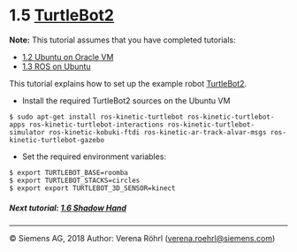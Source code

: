 # 1.5 [TurtleBot2](http://www.turtlebot.com/turtlebot2/)

**Note:** This tutorial assumes that you have completed tutorials:
* [1.2 Ubuntu on Oracle VM](User_Inst_UbuntuOnOracleVM)
* [1.3 ROS on Ubuntu](User_Inst_ROSOnUbuntu)

This tutorial explains how to set up the example robot [TurtleBot2](http://www.turtlebot.com/turtlebot2/).
*  Install the required TurtleBot2 sources on the Ubuntu VM
```
$ sudo apt-get install ros-kinetic-turtlebot ros-kinetic-turtlebot-apps ros-kinetic-turtlebot-interactions ros-kinetic-turtlebot-simulator ros-kinetic-kobuki-ftdi ros-kinetic-ar-track-alvar-msgs ros-kinetic-turtlebot-gazebo
```
* Set the required environment variables:

```
$ export TURTLEBOT_BASE=roomba
$ export TURTLEBOT_STACKS=circles
$ export export TURTLEBOT_3D_SENSOR=kinect
```

##### Next tutorial: [1.6 Shadow Hand](User_Inst_ShadowHand)

----
© Siemens AG, 2018
Author: Verena Röhrl
(verena.roehrl@siemens.com)